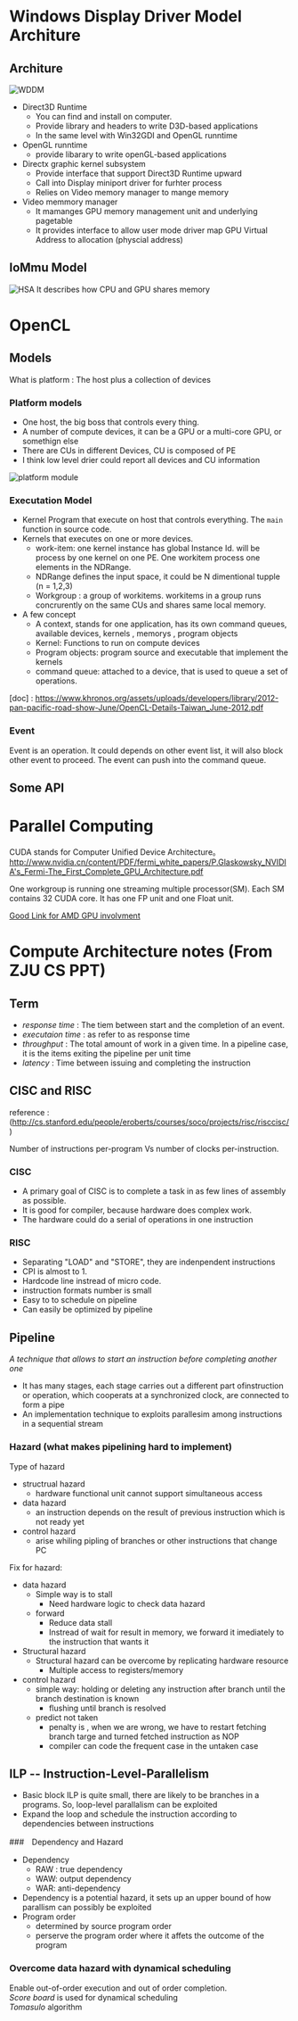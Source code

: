 # Windows Display Driver Model Architure
## Architure
![WDDM](https://msdn.microsoft.com/dynimg/IC504961.png)

* Direct3D Runtime
   * You can find and install on computer. 
   * Provide library and headers to write D3D-based applications
   * In the same level with Win32GDI and OpenGL runntime
* OpenGL runntime
  * provide libarary to write openGL-based  applications
* Directx graphic kernel subsystem 
  *  Provide interface that support Direct3D Runtime upward
  * Call into Display miniport driver for furhter process
  *  Relies on Video memory manager to mange memory
* Video memmory manager 
  * It mamanges GPU memory management unit and underlying pagetable 
  * It provides interface to allow user mode driver map GPU Virtual Address to allocation (physcial address) 
## IoMmu Model
  ![HSA](https://msdn.microsoft.com/Dn894176.iommu_model.1(en-us,VS.85).png)
It describes how CPU and GPU shares memory



# OpenCL 
## Models
What is platform : The host plus a collection of devices
### Platform models
* One host, the big boss that controls every thing. 
* A number of compute devices, it can be a GPU or a multi-core GPU, or somethign else
* There are CUs in different Devices, CU is composed of PE
* I think low level drier could report all devices and CU information

![platform module](http://www.rastergrid.com/blog/wp-content/uploads/2010/11/opencl_platform_model.png)

### Executation Model
* Kernel Program that execute on host that controls everything. The ```main``` function  in source code. 
* Kernels that executes on one or more devices.
   * work-item: one kernel instance has global Instance Id. will be process by one kernel on one PE. One workitem process one elements in the NDRange. 
   * NDRange defines the input space, it could be N dimentional tupple (n = 1,2,3)
   * Workgroup : a group of workitems. workitems in a group runs concrurently  on the same CUs and shares same local memory. 
* A few concept
   * A context, stands for one application, has its own command queues, available devices, kernels , memorys , program objects
   * Kernel: Functions to run on compute devices
   * Program objects: program source and executable that implement the kernels
   * command queue: attached to a device, that is used to queue a set of operations. 



[doc] : https://www.khronos.org/assets/uploads/developers/library/2012-pan-pacific-road-show-June/OpenCL-Details-Taiwan_June-2012.pdf
### Event
Event is an operation. It could depends on other event list, it will also block other event to proceed. The event can push into the command queue. 

## Some API
#  Parallel Computing
CUDA stands for Computer Unified Device Architecture。
http://www.nvidia.cn/content/PDF/fermi_white_papers/P.Glaskowsky_NVIDIA's_Fermi-The_First_Complete_GPU_Architecture.pdf


One workgroup is running one streaming multiple processor(SM). Each SM contains 32 CUDA core. It has one FP unit and one Float unit.

[Good Link for AMD GPU involvment](http://www.expreview.com/17961-all.html)


# Compute Architecture notes (From ZJU CS PPT)

## Term
* *response time* :   The tiem between start and the completion of an event.
* *executaion time* : as refer to as response time
* *throughput* :     The total amount of work in a given time. In a pipeline case, it is the items exiting the pipeline per unit time
* *latency* :        Time between issuing and completing the instruction


## CISC and RISC 
reference : (http://cs.stanford.edu/people/eroberts/courses/soco/projects/risc/risccisc/)

Number of instructions per-program  Vs number of clocks per-instruction. 

### CISC
* A primary goal of CISC is to complete a task in as  few lines of assembly as  possible. 
* It is good for compiler, because hardware does complex work. 
* The hardware could do a serial of operations in one instruction

### RISC 
* Separating "LOAD" and "STORE", they are indenpendent instructions
* CPI is almost to 1. 
* Hardcode line instread of micro code.
* instruction formats number is small
* Easy to to schedule on pipeline
* Can easily be optimized by pipeline

## Pipeline
*A technique that allows to start an instruction before completing another one*
* It has many stages, each stage carries out a different part ofinstruction or operation, which cooperats at a synchronized clock, are connected to form a pipe
* An implementation technique to exploits parallesim among instructions in a sequential stream

### Hazard (what makes pipelining hard to implement)

Type of hazard<br>

* structrual hazard
  * hardware functional unit cannot support simultaneous access
* data hazard
  * an instruction depends on the result of previous instruction which is not ready yet
* control hazard
  * arise whiling pipling of branches or other instructions that change PC

Fix for hazard: <br>
* data hazard
  * Simple way is to stall
    * Need hardware logic to check data hazard
  * forward
    * Reduce data stall
    * Instread of wait for result in memory, we forward it imediately  to the instruction that wants it
* Structural hazard
  * Structural hazard can be overcome by replicating hardware resource
    * Multiple access to registers/memory
* control hazard
  * simple way: holding or deleting any instruction after branch until the branch destination is known
    * flushing until branch is resolved
  * predict not taken
    * penalty is , when we are wrong, we have to restart fetching branch targe and turned fetched instruction as NOP
    * compiler can code the frequent case in the untaken case

## ILP -- Instruction-Level-Parallelism
* Basic block ILP is quite small, there are likely to be branches in a programs. So, loop-level parallalism can be exploited
* Expand the loop and schedule the instruction according to dependencies between instructions

###　Dependency and Hazard
* Dependency
  * RAW : true dependency 
  * WAW: output dependency 
  * WAR: anti-dependency 
* Dependency is a potential hazard, it sets up an upper bound of how parallism can possibly be exploited
* Program order
  * determined by source program order
  * perserve the program order where it affets the outcome of the program

### Overcome data hazard with dynamical scheduling
Enable out-of-order execution and out of order completion.  <br>
*Score board* is used for dynamical scheduling <br>
*Tomasulo* algorithm 
